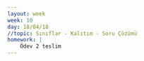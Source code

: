 ```yaml
---
layout: week
week: 10
day: 18/04/18
//topic: Sınıflar - Kalıtım - Soru Çözümü
homework: |
    Ödev 2 teslim
---
```

<!---
[sorular](../files/bbs515-oop/lecture10/ders10-sorular.pdf)  
[kodlar(KarmasikSayi dahil)](../files/bbs515-oop/lecture10/Ders10Kodlar.zip)  
-->
